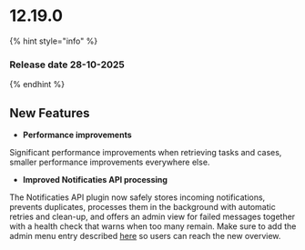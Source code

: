 # 12.19.0

{% hint style="info" %}
### Release date 28-10-2025
{% endhint %}

## New Features

* **Performance improvements**

Significant performance improvements when retrieving tasks and cases, smaller performance improvements everywhere else.

* **Improved Notificaties API processing**

The Notificaties API plugin now safely stores incoming notifications, prevents duplicates, processes them in the background with automatic retries and clean-up, and offers an admin view for failed messages together with a health check that warns when too many remain. Make sure to add the admin menu entry described [here](../../../features/plugins/configure-notificaties-api-plugin.md) so users can reach the new overview.
